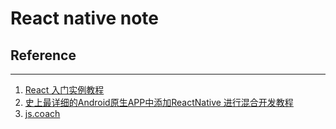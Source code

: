# React native note







## Reference

---

1. [React 入门实例教程](http://www.ruanyifeng.com/blog/2015/03/react.html)
1. [史上最详细的Android原生APP中添加ReactNative 进行混合开发教程](http://www.jianshu.com/p/22aa14664cf9?open_source=weibo_search)
1. [js.coach](https://js.coach/)